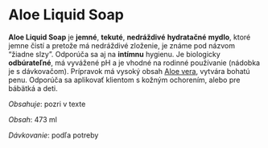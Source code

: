 Aloe Liquid Soap
================

**Aloe Liquid Soap** je **jemné**, **tekuté**, **nedráždivé** **hydratačné**
**mydlo**, ktoré jemne čistí a pretože má nedráždivé zloženie, je známe pod
názvom “žiadne slzy”. Odporúča sa aj na **intímnu** hygienu. Je biologicky
**odbúrateľné**, má vyvážené pH a je vhodné na rodinné používanie (nádobka je s
dávkovačom). Prípravok má vysoký obsah [Aloe vera]( ../bylinky/aloe-vera),
vytvára bohatú penu. Odporúča sa aplikovať klientom s kožným ochorením, alebo
pre bábätká a deti.

*Obsahuje*: pozri v texte

*Obsah*: 473 ml

*Dávkovanie*: podľa potreby

